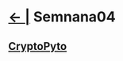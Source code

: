 # [← |](https://github.com/VGamezz19/skylab-boot-notes) Semnana04


## [CryptoPyto](https://github.com/VGamezz19/CryptoPyto)